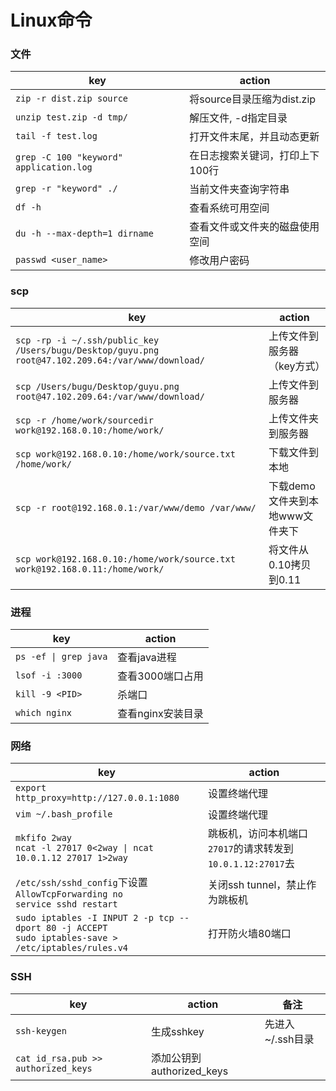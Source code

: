 # Linux命令

### 文件
key | action
-- | --
`zip -r dist.zip source` | 将source目录压缩为dist.zip
`unzip test.zip -d tmp/` | 解压文件, -d指定目录
`tail -f test.log` | 打开文件末尾，并且动态更新
`grep -C 100 "keyword" application.log` | 在日志搜索关键词，打印上下100行
`grep -r "keyword" ./` | 当前文件夹查询字符串
`df -h` | 查看系统可用空间
`du -h --max-depth=1 dirname` | 查看文件或文件夹的磁盘使用空间
`passwd <user_name>` | 修改用户密码

### scp
key | action
-- | --
`scp -rp -i ~/.ssh/public_key /Users/bugu/Desktop/guyu.png root@47.102.209.64:/var/www/download/` | 上传文件到服务器（key方式）
`scp /Users/bugu/Desktop/guyu.png  root@47.102.209.64:/var/www/download/` | 上传文件到服务器
`scp -r /home/work/sourcedir work@192.168.0.10:/home/work/` | 上传文件夹到服务器
`scp work@192.168.0.10:/home/work/source.txt /home/work/` | 下载文件到本地
`scp -r root@192.168.0.1:/var/www/demo /var/www/` | 下载demo文件夹到本地www文件夹下
`scp work@192.168.0.10:/home/work/source.txt work@192.168.0.11:/home/work/` | 将文件从0.10拷贝到0.11

### 进程
key | action
-- | --
`ps -ef \| grep java` | 查看java进程
`lsof -i :3000` | 查看3000端口占用
`kill -9 <PID>` | 杀端口
`which nginx` | 查看nginx安装目录

### 网络
key | action
-- | --
`export http_proxy=http://127.0.0.1:1080` | 设置终端代理
`vim ~/.bash_profile` | 设置终端代理
`mkfifo 2way` <br> `ncat -l 27017 0<2way \| ncat 10.0.1.12 27017 1>2way` | 跳板机，访问本机端口`27017`的请求转发到`10.0.1.12:27017`去 
`/etc/ssh/sshd_config`下设置`AllowTcpForwarding no`<br> `service sshd restart` | 关闭ssh tunnel，禁止作为跳板机
`sudo iptables -I INPUT 2 -p tcp --dport 80 -j ACCEPT` <br> `sudo iptables-save > /etc/iptables/rules.v4` | 打开防火墙80端口

### SSH
key | action | 备注
-- | -- | --
`ssh-keygen` | 生成sshkey | 先进入~/.ssh目录
`cat id_rsa.pub >> authorized_keys` | 添加公钥到authorized_keys
